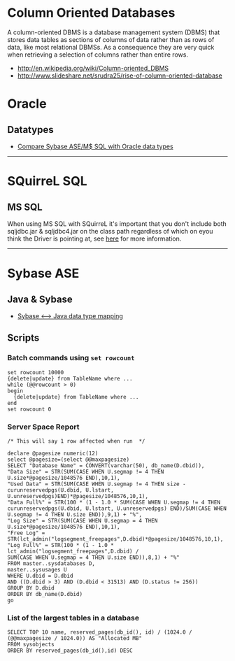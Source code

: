 

# Column Oriented Databases #

A column-oriented DBMS is a database management system (DBMS) that stores data tables as sections of columns of data rather than as rows of data, like most relational DBMSs. As a consequence they are very quick when retrieving a selection of columns rather than entire rows.

  * http://en.wikipedia.org/wiki/Column-oriented_DBMS
  * http://www.slideshare.net/srudra25/rise-of-column-oriented-database

# Oracle #

## Datatypes ##

  * [Compare Sybase ASE/M$ SQL with Oracle data types](http://docs.oracle.com/cd/E12151_01/doc.150/e12156/ss_oracle_compared.htm#i1026427)


---


# SQuirreL SQL #

## MS SQL ##

When using MS SQL with SQuirreL it's important that you don't include both sqljdbc.jar & sqljdbc4.jar on the class path regardless of which on eyou think the Driver is pointing at, see [here](http://www.java-forums.org/new-java/62586-jdk-7-connecting-remote-ms-sql-2005-server.html) for more information.


---


# Sybase ASE #

## Java & Sybase ##

  * [Sybase &lt;--&gt; Java data type mapping](http://infocenter.sybase.com/help/index.jsp?topic=/com.sybase.help.ase_15.0.java/html/java/java197.htm)

## Scripts ##

### Batch commands using `set rowcount` ###

```
set rowcount 10000
{delete|update} from TableName where ...
while (@@rowcount > 0)
begin
  {delete|update} from TableName where ...
end
set rowcount 0
```

### Server Space Report ###

```
/* This will say 1 row affected when run  */

declare @pagesize numeric(12)
select @pagesize=(select @@maxpagesize)
SELECT "Database Name" = CONVERT(varchar(50), db_name(D.dbid)),
"Data Size" = STR(SUM(CASE WHEN U.segmap != 4 THEN U.size*@pagesize/1048576 END),10,1),
"Used Data" = STR(SUM(CASE WHEN U.segmap != 4 THEN size - curunreservedpgs(U.dbid, U.lstart, U.unreservedpgs)END)*@pagesize/1048576,10,1),
"Data Full%" = STR(100 * (1 - 1.0 * SUM(CASE WHEN U.segmap != 4 THEN curunreservedpgs(U.dbid, U.lstart, U.unreservedpgs) END)/SUM(CASE WHEN U.segmap != 4 THEN U.size END)),9,1) + "%",
"Log Size" = STR(SUM(CASE WHEN U.segmap = 4 THEN U.size*@pagesize/1048576 END),10,1),
"Free Log" = STR(lct_admin("logsegment_freepages",D.dbid)*@pagesize/1048576,10,1),
"Log Full%" = STR(100 * (1 - 1.0 * lct_admin("logsegment_freepages",D.dbid) /
SUM(CASE WHEN U.segmap = 4 THEN U.size END)),8,1) + "%"
FROM master..sysdatabases D,
master..sysusages U
WHERE U.dbid = D.dbid
AND ((D.dbid > 3) AND (D.dbid < 31513) AND (D.status != 256))
GROUP BY D.dbid
ORDER BY db_name(D.dbid)
go
```

### List of the largest tables in a database ###

```
SELECT TOP 10 name, reserved_pages(db_id(), id) / (1024.0 / (@@maxpagesize / 1024.0)) AS "Allocated MB"
FROM sysobjects 
ORDER BY reserved_pages(db_id(),id) DESC
```